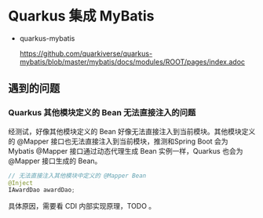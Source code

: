 # Quarkus 集成 MyBatis

+ quarkus-mybatis

  https://github.com/quarkiverse/quarkus-mybatis/blob/master/mybatis/docs/modules/ROOT/pages/index.adoc



## 遇到的问题

### Quarkus 其他模块定义的 Bean 无法直接注入的问题

经测试，好像其他模块定义的 Bean 好像无法直接注入到当前模块。其他模块定义的 @Mapper 接口也无法直接注入到当前模块，推测和Spring Boot 会为 Mybatis @Mapper 接口通过动态代理生成 Bean 实例一样，Quarkus 也会为 @Mapper 接口生成的 Bean。

```java
// 无法直接注入其他模块中定义的 @Mapper Bean  
@Inject
IAwardDao awardDao;
```

具体原因，需要看 CDI 内部实现原理，TODO 。
